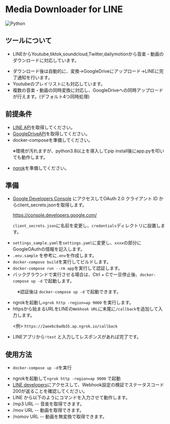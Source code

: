 # Media Downloader for LINE

![Python](https://img.shields.io/badge/Python-3.8+-orange)

## ツールについて
- LINEからYoutube,tiktok,soundcloud,Twitter,dailymotionから音楽・動画のダウンロードに対応しています。<p>
- ダウンロード後は自動的に、変換→GoogleDriveにアップロード→LINEに完了通知を行います。
- Youtubeのプレイリストにも対応しています。
- 複数の音楽・動画の同時変換に対応し、GoogleDriveへの同時アップロードが行えます。(デフォルト4つ同時処理)

## 前提条件
- [LINE API](https://developers.line.biz/console/)を取得してください。
- [GoogleDriveAPI](https://console.developers.google.com/apis/library/drive.googleapis.com)を取得してください。
- docker-composeを準備してください。<p>
※環境が汚れますが、python3.8以上を導入してpip install後にapp.pyを叩いても動作します。
- [ngrok](https://ngrok.com/)を準備してください。

## 準備
- [Google Developers Console](https://console.developers.google.com/) にアクセスしてOAuth 2.0 クライアント ID からclient_secrets.jsonを取得します。<p>
https://console.developers.google.com/<p>
`client_secrets.json`に名前を変更し、`credentials`ディレクトリに設置します。
- `settings_sample.yaml`を`settings.yaml`に変更し、`xxxx`の部分にGoogleOAuthの情報を記入します。
- `.env.sample` を参考に`.env`を作成します。
- `docker-compose build`を実行してビルドします。
- `docker-compose run --rm app`を実行して認証します。
- バックグラウンドで実行させる場合は、Ctrl + Cで一旦停止後、`docker-compose up -d` で起動します。<p>
　※認証後は `docker-compose up -d` で起動できます。
- ngrokを起動し`ngrok http -region=ap 9000` を実行します。
- httpsから始まるURLをLINEの`Webhook URL`に末尾に`/callback`を追加して入力します。<p>
  <例> `https://2aeebc8adb35.ap.ngrok.io/callback`
- LINEアプリから`!test` と入力してレスポンスがあれば完了です。
## 使用方法
- `docker-compose up -d`を実行<p>
- ngrokを起動して`ngrok http -region=ap 9000` で起動
- [LINE developers](https://developers.line.biz/console/)にアクセスして、Webhook設定の検証でステータスコード200が返ることを確認してください。
- LINE から以下のようにコマンドを入力させて動作します。
- /mp3 URL -- 音楽を取得できます。
- /mov URL -- 動画を取得できます。
- /nomov URL -- 動画を無変換で取得できます。